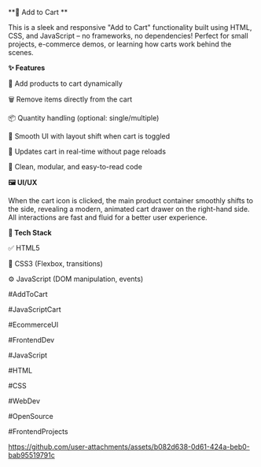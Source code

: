 **🛒 Add to Cart **

This is a sleek and responsive "Add to Cart" functionality built using HTML, CSS, and  JavaScript – no frameworks, no dependencies! Perfect for small projects, e-commerce demos, or learning how carts work behind the scenes.

**✨ Features**

🧩 Add products to cart dynamically

🗑️ Remove items directly from the cart

📦 Quantity handling (optional: single/multiple)

🧭 Smooth UI with layout shift when cart is toggled

🔄 Updates cart in real-time without page reloads

🧼 Clean, modular, and easy-to-read code

**🖼️ UI/UX**

When the cart icon is clicked, the main product container smoothly shifts to the side, revealing a modern, animated cart drawer on the right-hand side. All interactions are fast and fluid for a better user experience.

**🚀 Tech Stack**

✅ HTML5

🎨 CSS3 (Flexbox, transitions)

⚙️ JavaScript (DOM manipulation, events)

#AddToCart 

#JavaScriptCart 

#EcommerceUI 

#FrontendDev 

#JavaScript 

#HTML 

#CSS 

#WebDev 

#OpenSource 

#FrontendProjects

https://github.com/user-attachments/assets/b082d638-0d61-424a-beb0-bab95519791c
